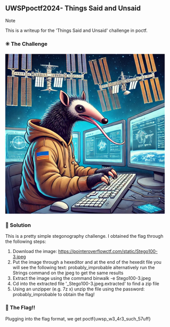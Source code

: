 ## UWSPpoctf2024- Things Said and Unsaid

> [!NOTE]
> This is a writeup for the 'Things Said and Unsaid' challenge in poctf.

### :eight_spoked_asterisk: The Challenge

![Challege-Image](pictures/Stego100-3.jpeg)

### :mag_right: Solution
This is a pretty simple stegonography challenge. I obtained the flag through the following steps:
1. Download the image: https://pointeroverflowctf.com/static/Stego100-3.jpeg
2. Put the image through a hexeditor and at the end of the hexedit file you will see the following text: probably_improbable alternatively run the Strings command on the jpeg to get the same results
3. Extract the image using the command binwalk -e Stego100-3.jpeg
4. Cd into the extracted file '_Stego100-3.jpeg.extracted' to find a zip file
5. Using an unzipper (e.g. 7z x) unzip the file using the password: probably_improbable to obtain the flag!

### :triangular_flag_on_post: The Flag!!
Plugging into the flag format, we get poctf{uwsp_w3_4r3_such_57uff}
        
